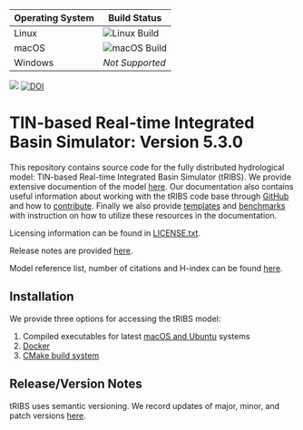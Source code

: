 | Operating System | Build Status |
|------------------|--------------|
| Linux            | ![Linux Build](https://img.shields.io/github/actions/workflow/status/tribshms/tRIBS/compile_and_test_linux.yml) |
| macOS            | ![macOS Build](https://img.shields.io/github/actions/workflow/status/tribshms/tRIBS/compile_and_test_macos.yml)|
| Windows          | *Not Supported* |

![](https://img.shields.io/readthedocs/tribshms)
[![DOI](https://joss.theoj.org/papers/10.21105/joss.06747/status.svg)](https://doi.org/10.21105/joss.06747)

# TIN-based Real-time Integrated Basin Simulator: Version 5.3.0
This repository contains source code for the fully distributed hydrological model: TIN-based Real-time Integrated Basin Simulator (tRIBS). We provide extensive documention of the model [here](https://tribshms.readthedocs.io/en/latest/). Our documentation also contains useful information about working with the tRIBS code base through [GitHub](https://tribshms.readthedocs.io/en/latest/man/Using%20GitHub.html) and how to [contribute](https://tribshms.readthedocs.io/en/latest/man/Contributing.html). Finally we also provide [templates](https://tribshms.readthedocs.io/en/latest/man/Templates.html) and [benchmarks](https://tribshms.readthedocs.io/en/latest/man/Benchmarks.html) with instruction on how to utilize these resources in the documentation. 

Licensing information can be found in [LICENSE.txt](./LICENSE.txt).

Release notes are provided [here](https://tribshms.readthedocs.io/en/latest/man/Release%20Notes.html#).

Model reference list, number of citations and H-index can be found [here](https://csdms.colorado.edu/wiki/Model:TIN-based_Real-time_Integrated_Basin_Simulator_(tRIBS)).

## Installation 
We provide three options for accessing the tRIBS model:

1) Compiled executables for latest [macOS and Ubuntu](https://tribshms.readthedocs.io/en/latest/man/Executables.html#executables) systems
2) [Docker](https://tribshms.readthedocs.io/en/latest/man/Docker.html)
3) [CMake build system](https://tribshms.readthedocs.io/en/latest/man/Model_Execution.html#cmake)

## Release/Version Notes
tRIBS uses semantic versioning. We record updates of major, minor, and patch versions [here](./doc/md/CHANGELOG.md).
